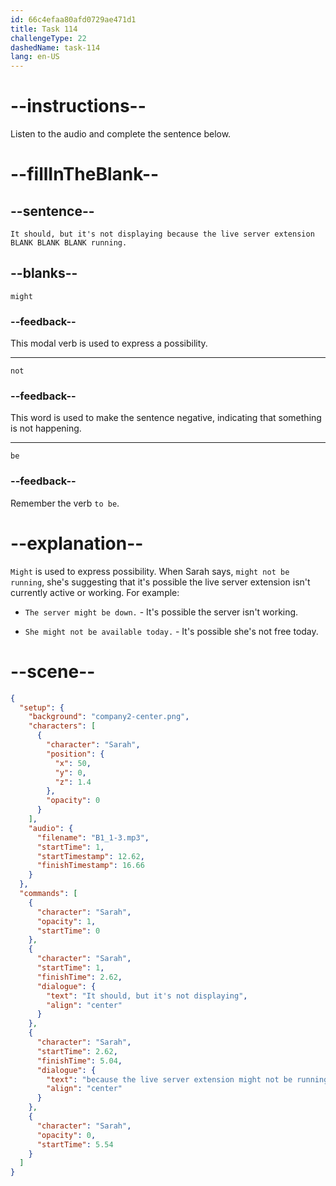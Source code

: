 ```yaml
---
id: 66c4efaa80afd0729ae471d1
title: Task 114
challengeType: 22
dashedName: task-114
lang: en-US
---
```


<!-- Audio Reference:
Sarah: It should, but it's not displaying because the live server extension might not be running. -->

# --instructions--

Listen to the audio and complete the sentence below.

# --fillInTheBlank--

## --sentence--

`It should, but it's not displaying because the live server extension BLANK BLANK BLANK running.`

## --blanks--

`might`

### --feedback--

This modal verb is used to express a possibility.

---

`not`

### --feedback--

This word is used to make the sentence negative, indicating that something is not happening.

---

`be`

### --feedback--

Remember the verb `to be`.

# --explanation--

`Might` is used to express possibility. When Sarah says, `might not be running`, she's suggesting that it's possible the live server extension isn't currently active or working. For example:

- `The server might be down.` - It's possible the server isn't working.

- `She might not be available today.` - It's possible she's not free today.

# --scene--

```json
{
  "setup": {
    "background": "company2-center.png",
    "characters": [
      {
        "character": "Sarah",
        "position": {
          "x": 50,
          "y": 0,
          "z": 1.4
        },
        "opacity": 0
      }
    ],
    "audio": {
      "filename": "B1_1-3.mp3",
      "startTime": 1,
      "startTimestamp": 12.62,
      "finishTimestamp": 16.66
    }
  },
  "commands": [
    {
      "character": "Sarah",
      "opacity": 1,
      "startTime": 0
    },
    {
      "character": "Sarah",
      "startTime": 1,
      "finishTime": 2.62,
      "dialogue": {
        "text": "It should, but it's not displaying",
        "align": "center"
      }
    },
    {
      "character": "Sarah",
      "startTime": 2.62,
      "finishTime": 5.04,
      "dialogue": {
        "text": "because the live server extension might not be running.",
        "align": "center"
      }
    },
    {
      "character": "Sarah",
      "opacity": 0,
      "startTime": 5.54
    }
  ]
}
```
